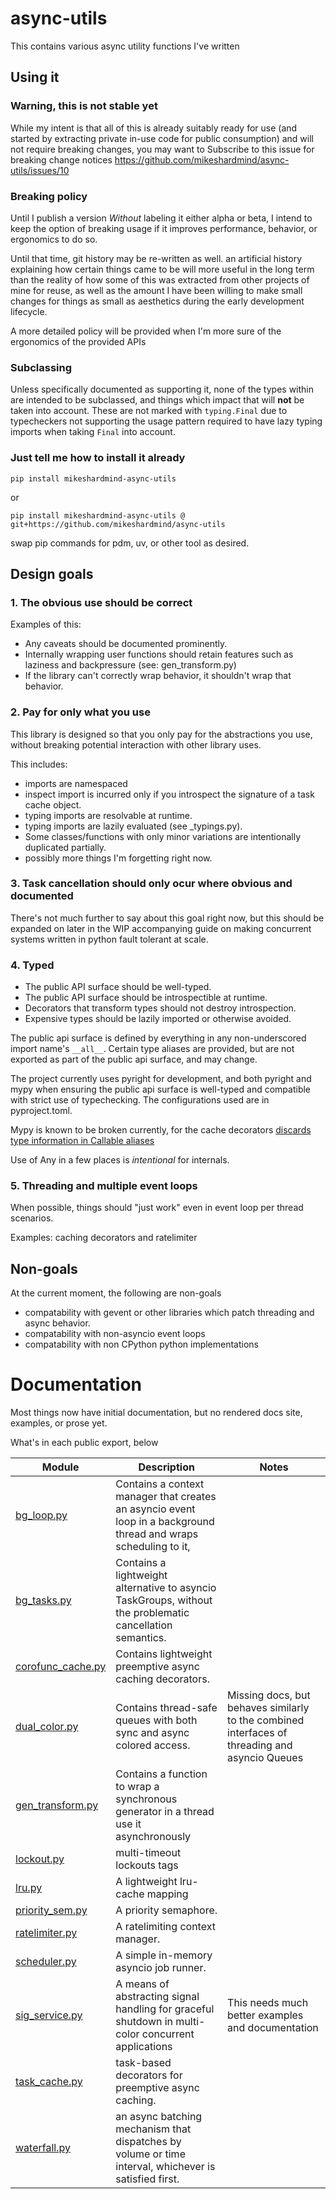 # async-utils
This contains various async utility functions I've written

## Using it

### Warning, this is not stable yet

While my intent is that all of this is already suitably ready for use
(and started by extracting private in-use code for public consumption) and will
not require breaking changes, you may want to Subscribe to this issue for
breaking change notices https://github.com/mikeshardmind/async-utils/issues/10

### Breaking policy

Until I publish a version *Without* labeling it either alpha or beta, I intend
to keep the option of breaking usage if it improves performance, behavior,
or ergonomics to do so.

Until that time, git history may be re-written as well. an artificial history
explaining how certain things came to be will more useful in the long term than
the reality of how some of this was extracted from other
projects of mine for reuse, as well as the amount I have been willing to make
small changes for things as small as aesthetics during the early development
lifecycle.

A more detailed policy will be provided when I'm more sure of the ergonomics of the
provided APIs

### Subclassing

Unless specifically documented as supporting it, none of the types within
are intended to be subclassed, and things which impact that will **not** be taken
into account. These are not marked with ``typing.Final`` due to typecheckers
not supporting the usage pattern required to have lazy typing imports when
taking ``Final`` into account.

### Just tell me how to install it already

```
pip install mikeshardmind-async-utils
```
or
```
pip install mikeshardmind-async-utils @ git+https://github.com/mikeshardmind/async-utils
```

swap pip commands for pdm, uv, or other tool as desired.


## Design goals

### 1. The obvious use should be correct
Examples of this:

- Any caveats should be documented prominently.
- Internally wrapping user functions should retain features
  such as laziness and backpressure (see: gen_transform.py)
- If the library can't correctly wrap behavior, it shouldn't wrap that behavior.

### 2. Pay for only what you use

This library is designed so that you only pay for the abstractions you use, without
breaking potential interaction with other library uses.

This includes:

- imports are namespaced
- inspect import is incurred only if you introspect the signature of a task cache object.
- typing imports are resolvable at runtime.
- typing imports are lazily evaluated (see _typings.py).
- Some classes/functions with only minor variations are intentionally duplicated partially.
- possibly more things I'm forgetting right now.

### 3. Task cancellation should only ocur where obvious and documented

There's not much further to say about this goal right now, but this
should be expanded on later in the WIP accompanying guide on making
concurrent systems written in python fault tolerant at scale.

### 4. Typed

- The public API surface should be well-typed.
- The public API surface should be introspectible at runtime.
- Decorators that transform types should not destroy introspection.
- Expensive types should be lazily imported or otherwise avoided.


The public api surface is defined by everything in any non-underscored
import name's `__all__`. Certain type aliases are provided, but are not
exported as part of the public api surface, and may change.

The project currently uses pyright for development, and both pyright and mypy
when ensuring the public api surface is well-typed and compatible with strict
use of typechecking. The configurations used are in pyproject.toml.

Mypy is known to be broken currently, for the cache decorators
[discards type information in Callable aliases](https://github.com/python/mypy/issues/18842)

Use of Any in a few places is *intentional* for internals.

### 5. Threading and multiple event loops

When possible, things should "just work" even in event loop per thread scenarios.

Examples: caching decorators and ratelimiter

## Non-goals

At the current moment, the following are non-goals

- compatability with gevent or other libraries which patch threading and async behavior.
- compatability with non-asyncio event loops
- compatability with non CPython python implementations

# Documentation

Most things now have initial documentation, but no rendered docs site, examples, or
prose yet.

What's in each public export, below

| Module                                                 | Description                                                                                                      | Notes                                                                                                                                                                    |
| ------------------------------------------------------ | ---------------------------------------------------------------------------------------------------------------- | ------------------------------------------------------------------------------------------------------------------------------------------------------------------------ |
| [bg_loop.py](src/async_utils/bg_loop.py)               | Contains a context manager that creates an asyncio event loop in a background thread and wraps scheduling to it, |                                                                                                                                                                          |
| [bg_tasks.py](src/async_utils/bg_tasks.py)             | Contains a lightweight alternative to asyncio TaskGroups, without the problematic cancellation semantics.        |                                                                                                                                                                          |
| [corofunc_cache.py](src/async_utils/corofunc_cache.py) | Contains lightweight preemptive async caching decorators.                                                        |                                                                                                                                                                          |
| [dual_color.py](src/async_utils/dual_color.py)         | Contains thread-safe queues with both sync and async colored access.                                             | Missing docs, but behaves similarly to the combined interfaces of threading and asyncio Queues                                                                           |
| [gen_transform.py](src/async_utils/gen_transform.py)   | Contains a function to wrap a synchronous generator in a thread use it asynchronously                            |                                                                                                                                                                          |
| [lockout.py](src/async_utils/lockout.py)               | multi-timeout lockouts tags                                                                                      |                                                                                                                                                                          |
| [lru.py](src/async_utils/lru.py)                       | A lightweight lru-cache mapping                                                                                  |                                                                                                                                                                          |
| [priority_sem.py](src/async_utils/priority_sem.py)     | A priority semaphore.                                                                                            |                                                                                                                                                                          |
| [ratelimiter.py](src/async_utils/ratelimiter.py)       | A ratelimiting context manager.                                                                                  |                                                                                                                                                                          |
| [scheduler.py](src/async_utils/scheduler.py)           | A simple in-memory asyncio job runner.                                                                           |                                                                                                                                                                          |
| [sig_service.py](src/async_utils/sig_service.py)       | A means of abstracting signal handling for graceful shutdown in multi-color concurrent applications              | This needs much better examples and documentation                                                                                                                        |
| [task_cache.py](src/async_utils/task_cache.py)         | task-based decorators for preemptive async caching.                                                              |                                                                                                                                                                          |
| [waterfall.py](src/async_utils/waterfall.py)           | an async batching mechanism that dispatches by volume or time interval, whichever is satisfied first.            |                                                                                                                                                                          |

